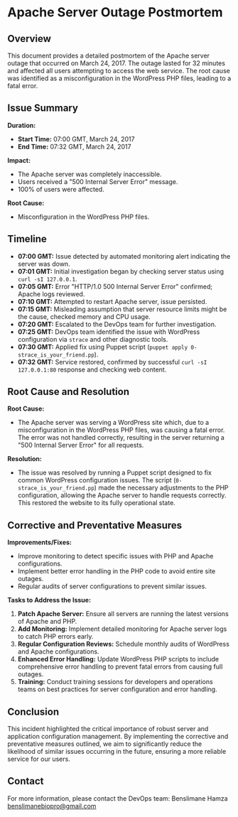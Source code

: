 # Apache Server Outage Postmortem

## Overview

This document provides a detailed postmortem of the Apache server outage that occurred on March 24, 2017. The outage lasted for 32 minutes and affected all users attempting to access the web service. The root cause was identified as a misconfiguration in the WordPress PHP files, leading to a fatal error.

## Issue Summary

**Duration:**
- **Start Time:** 07:00 GMT, March 24, 2017
- **End Time:** 07:32 GMT, March 24, 2017

**Impact:**
- The Apache server was completely inaccessible.
- Users received a "500 Internal Server Error" message.
- 100% of users were affected.

**Root Cause:**
- Misconfiguration in the WordPress PHP files.

## Timeline

- **07:00 GMT:** Issue detected by automated monitoring alert indicating the server was down.
- **07:01 GMT:** Initial investigation began by checking server status using `curl -sI 127.0.0.1`.
- **07:05 GMT:** Error "HTTP/1.0 500 Internal Server Error" confirmed; Apache logs reviewed.
- **07:10 GMT:** Attempted to restart Apache server, issue persisted.
- **07:15 GMT:** Misleading assumption that server resource limits might be the cause, checked memory and CPU usage.
- **07:20 GMT:** Escalated to the DevOps team for further investigation.
- **07:25 GMT:** DevOps team identified the issue with WordPress configuration via `strace` and other diagnostic tools.
- **07:30 GMT:** Applied fix using Puppet script (`puppet apply 0-strace_is_your_friend.pp`).
- **07:32 GMT:** Service restored, confirmed by successful `curl -sI 127.0.0.1:80` response and checking web content.

## Root Cause and Resolution

**Root Cause:**
- The Apache server was serving a WordPress site which, due to a misconfiguration in the WordPress PHP files, was causing a fatal error. The error was not handled correctly, resulting in the server returning a "500 Internal Server Error" for all requests.

**Resolution:**
- The issue was resolved by running a Puppet script designed to fix common WordPress configuration issues. The script (`0-strace_is_your_friend.pp`) made the necessary adjustments to the PHP configuration, allowing the Apache server to handle requests correctly. This restored the website to its fully operational state.

## Corrective and Preventative Measures

**Improvements/Fixes:**
- Improve monitoring to detect specific issues with PHP and Apache configurations.
- Implement better error handling in the PHP code to avoid entire site outages.
- Regular audits of server configurations to prevent similar issues.

**Tasks to Address the Issue:**
1. **Patch Apache Server:** Ensure all servers are running the latest versions of Apache and PHP.
2. **Add Monitoring:** Implement detailed monitoring for Apache server logs to catch PHP errors early.
3. **Regular Configuration Reviews:** Schedule monthly audits of WordPress and Apache configurations.
4. **Enhanced Error Handling:** Update WordPress PHP scripts to include comprehensive error handling to prevent fatal errors from causing full outages.
5. **Training:** Conduct training sessions for developers and operations teams on best practices for server configuration and error handling.

## Conclusion

This incident highlighted the critical importance of robust server and application configuration management. By implementing the corrective and preventative measures outlined, we aim to significantly reduce the likelihood of similar issues occurring in the future, ensuring a more reliable service for our users.

## Contact

For more information, please contact the DevOps team:
Benslimane Hamza <benslimanebiopro@gmail.com>


